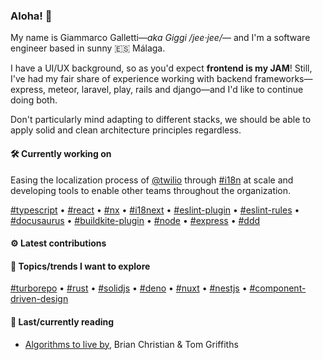 ### Aloha! :wave:

My name is Giammarco Galletti—_aka Giggi /jee·jee/_— and I'm a software engineer based in sunny :es: Málaga.

I have a UI/UX background, so as you'd expect **frontend is my JAM**! Still, I've had my fair share of experience working with backend frameworks—express, meteor, laravel, play, rails and django—and I'd like to continue doing both.

Don't particularly mind adapting to different stacks, we should be able to apply solid and clean architecture principles regardless.

#### :hammer_and_wrench: Currently working on

Easing the localization process of [@twilio](https://github.com/twilio) through [#i18n](https://github.com/topics/i18n) at scale and developing tools to enable other teams throughout the organization.

[#typescript](https://github.com/topics/typescript) • [#react](https://github.com/topics/react) • [#nx](https://github.com/topics/nx) • [#i18next](https://github.com/topics/i18next) • [#eslint-plugin](https://github.com/topics/eslint-plugin) • [#eslint-rules](https://github.com/topics/eslint-rules) • [#docusaurus](https://github.com/topics/docusaurus) • [#buildkite-plugin](https://github.com/topics/buildkite-plugin) • [#node](https://github.com/topics/node) • [#express](https://github.com/topics/express) • [#ddd](https://github.com/topics/ddd)

#### :gear: Latest contributions

<!-- The placeholder below will be replaced by actual content. -->


#### :speech_balloon: Topics/trends I want to explore

[#turborepo](https://github.com/topics/turborepo) • [#rust](https://github.com/topics/rust) • [#solidjs](https://github.com/topics/solidjs) • [#deno](https://github.com/topics/deno) • [#nuxt](https://github.com/topics/nuxt) • [#nestjs](https://github.com/topics/nestjs) • [#component-driven-design](https://github.com/topics/component-driven-design)

#### :book: Last/currently reading

- [Algorithms to live by](https://www.amazon.es/Algorithms-Live-Computer-Science-Decisions-ebook/dp/B015DLA0LE), Brian Christian & Tom Griffiths
<!--
<details>
  <summary><h4>Some stats about my GitHub</h4></summary>
  <picture>
    <source
      srcset="https://github-readme-stats.vercel.app/api?username=ggalletty&count_private=true&show_icons=true&hide_title=true&theme=dracula"
      media="(prefers-color-scheme: dark)"
    />
    <source
      srcset="https://github-readme-stats.vercel.app/api?username=ggalletty&count_private=true&show_icons=true&hide_title=true&theme=transparent"
      media="(prefers-color-scheme: light), (prefers-color-scheme: no-preference)"
    />
    <img src="https://github-readme-stats.vercel.app/api?username=ggalletty" title="My GitHub stats" alt="Some statistics about my GitHub user, including: aggregation of stars in repos, number of commits per year, number of pull requests" loading="lazy" no-referrer="no-referrer" />
  </picture>
  <picture>
    <source
      srcset="https://github-readme-stats.vercel.app/api/top-langs/?username=ggalletty&layout=compact&theme=dracula"
      media="(prefers-color-scheme: dark)"
    />
    <source
      srcset="https://github-readme-stats.vercel.app/api/top-langs/?username=ggalletty&layout=compact&theme=transparent"
      media="(prefers-color-scheme: light), (prefers-color-scheme: no-preference)"
    />
    <img src="https://github-readme-stats.vercel.app/api/top-langs/?username=ggalletty" title="My most used languages" alt="Some statistics about the most used languages among my repositories" loading="lazy" no-referrer="no-referrer" />
  </picture>
</details>
-->

